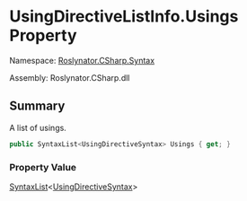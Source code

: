 # UsingDirectiveListInfo\.Usings Property

Namespace: [Roslynator.CSharp.Syntax](../../README.md)

Assembly: Roslynator\.CSharp\.dll

## Summary

A list of usings\.

```csharp
public SyntaxList<UsingDirectiveSyntax> Usings { get; }
```

### Property Value

[SyntaxList](https://docs.microsoft.com/en-us/dotnet/api/microsoft.codeanalysis.syntaxlist-1)\<[UsingDirectiveSyntax](https://docs.microsoft.com/en-us/dotnet/api/microsoft.codeanalysis.csharp.syntax.usingdirectivesyntax)>


